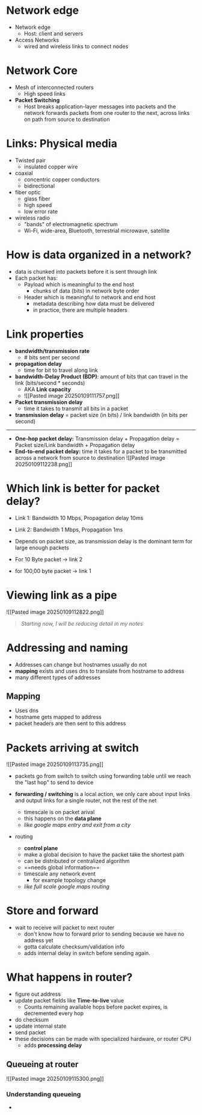 # Network edge
- Network edge
	- Host: client and servers
- Access Networks
	- wired and wireless links to connect nodes
# Network Core
- Mesh of interconnected routers
	- High speed links
- **Packet Switching**
	- Host breaks application-layer messages into packets and the network forwards packets from one router to the next, across links on path from source to destination
# Links: Physical media
- Twisted pair
	- insulated copper wire
- coaxial
	- concentric copper conductors
	- bidirectional
- fiber optic
	- glass fiber
	- high speed
	- low error rate
- wireless radio
	- "bands" of electromagnetic spectrum
	- Wi-Fi, wide-area, Bluetooth, terrestrial microwave, satellite
# How is data organized in a network?
- data is chunked into packets before it is sent through link
- Each packet has:
	- Payload which is meaningful to the end host
		- chunks of data (bits) in network byte order
	- Header which is meaningful to network and end host
		-  metadata describing how data must be delivered
		-  in practice, there are multiple headers
# Link properties
- **bandwidth/transmission rate**
	- \# bits sent per second
- **propagation delay**
	- time for bit to travel along link
- **bandwidth-Delay Product (BDP)**: amount of bits that can travel in the link (bits/second * seconds)
	- AKA **Link capacity**
	- ![[Pasted image 20250109111757.png]]
- **Packet transmission delay**
	- time it takes to transmit all bits in a packet
- **transmission delay** = packet size (in bits) / link bandwidth (in bits per second)
---
- **One-hop packet delay:** Transmission delay + Propagation delay = Packet size/Link bandwidth + Propagation delay
- **End-to-end packet delay:** time it takes for a packet to be transmitted across a network from source to destination
![[Pasted image 20250109112238.png]]
# Which link is better for packet delay?
- Link 1: Bandwidth 10 Mbps, Propagation delay 10ms
- Link 2: Bandwidth 1 Mbps, Propagation 1ms

- Depends on packet size, as transmission delay is the dominant term for large enough packets
- For 10 Byte packet -> link 2
- for 100,00 byte packet -> link 1
# Viewing link as a pipe
![[Pasted image 20250109112822.png]]
> *Starting now, I will be reducing detail in my notes*
# Addressing and naming
- Addresses can change but hostnames usually do not
- **mapping** exists and uses dns to translate from hostname to address
- many different types of addresses
## Mapping
- Uses dns
- hostname gets mapped to address
- packet headers are then sent to this address
# Packets arriving at switch
![[Pasted image 20250109113735.png]]
- packets go from switch to switch using forwarding table until we reach the "last hop" to send to device

- **forwarding / switching** is a local action, we only care about input links and output links for a single router, not the rest of the net
	- timescale is on packet arival
	- this happens on the **data plane** 
	- *like google maps entry and exit from a city* 
- routing
	- **control plane**
	- make a global decision to have the packet take the shortest path
	- can be distributed or centralized algorithm
	- ==needs global information==
	- timescale any network event
		- for example topology change
	- *like full scale google maps routing*
# Store and forward
- wait to receive will packet to next router
	- don't know how to forward prior to sending because we have no address yet
	- gotta calculate checksum/validation info
	- adds internal delay in switch before sending again.
# What happens in router?
- figure out address
- update packet fields like **Time-to-live** value
	- Counts remaining available hops before packet expires, is decremented every hop
- do checksum
- update internal state
- send packet
- these decisions can be made with specialized hardware, or router CPU
	- adds **processing delay**
## Queueing at router
![[Pasted image 20250109115300.png]]
### Understanding queueing
- 